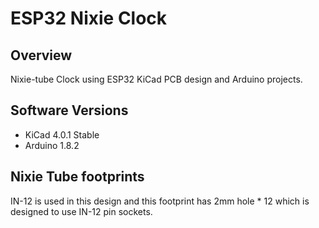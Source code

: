# ESP32 Nixie Clock

## Overview
Nixie-tube Clock using ESP32 KiCad PCB design and Arduino projects.

## Software Versions
- KiCad 4.0.1 Stable
- Arduino 1.8.2

## Nixie Tube footprints
IN-12 is used in this design and this footprint has 2mm hole * 12 which is designed to use IN-12 pin sockets.
